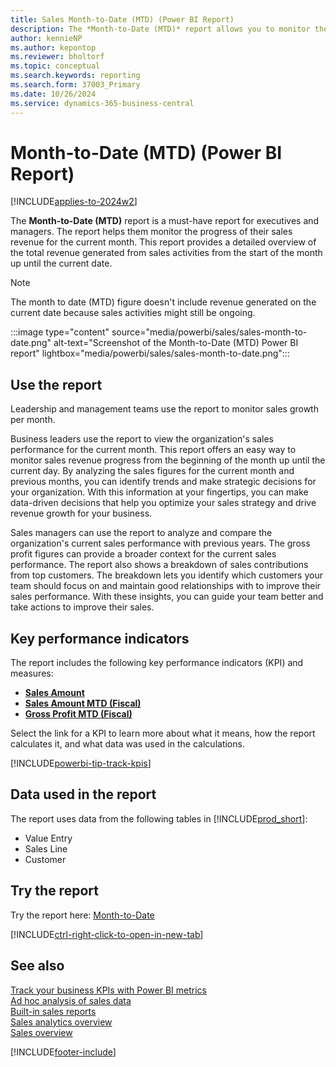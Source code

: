 ```yaml
---
title: Sales Month-to-Date (MTD) (Power BI Report)
description: The *Month-to-Date (MTD)* report allows you to monitor the progress of their sales revenue for the current month
author: kennieNP
ms.author: kepontop
ms.reviewer: bholtorf
ms.topic: conceptual
ms.search.keywords: reporting
ms.search.form: 37003_Primary
ms.date: 10/26/2024
ms.service: dynamics-365-business-central
---
```


# Month-to-Date (MTD) (Power BI Report)

[!INCLUDE[applies-to-2024w2](includes/applies-to-2024w2.md)]

The **Month-to-Date (MTD)** report is a must-have report for executives and managers. The report helps them monitor the progress of their sales revenue for the current month. This report provides a detailed overview of the total revenue generated from sales activities from the start of the month up until the current date.

> [!NOTE]
> The month to date (MTD) figure doesn't include revenue generated on the current date because sales activities might still be ongoing.

:::image type="content" source="media/powerbi/sales/sales-month-to-date.png" alt-text="Screenshot of the Month-to-Date (MTD) Power BI report" lightbox="media/powerbi/sales/sales-month-to-date.png":::

## Use the report

Leadership and management teams use the report to monitor sales growth per month.  

Business leaders use the report to view the organization's sales performance for the current month. This report offers an easy way to monitor sales revenue progress from the beginning of the month up until the current day. By analyzing the sales figures for the current month and previous months, you can identify trends and make strategic decisions for your organization. With this information at your fingertips, you can make data-driven decisions that help you optimize your sales strategy and drive revenue growth for your business.  

Sales managers can use the report to analyze and compare the organization's current sales performance with previous years. The gross profit figures can provide a broader context for the current sales performance. The report also shows a breakdown of sales contributions from top customers. The breakdown lets you identify which customers your team should focus on and maintain good relationships with to improve their sales performance. With these insights, you can guide your team better and take actions to improve their sales.

## Key performance indicators

The report includes the following key performance indicators (KPI) and measures:

- [**Sales Amount**](sales-powerbi-sales-kpis.md#sales-amount)  
- [**Sales Amount MTD (Fiscal)**](sales-powerbi-sales-kpis.md#sales-amount-mtd-fiscal)
- [**Gross Profit MTD (Fiscal)**](sales-powerbi-sales-kpis.md#gross-profit-mtd-fiscal)

Select the link for a KPI to learn more about what it means, how the report calculates it, and what data was used in the calculations.

[!INCLUDE[powerbi-tip-track-kpis](includes/powerbi-tip-track-kpis.md)]

## Data used in the report

The report uses data from the following tables in [!INCLUDE[prod_short](includes/prod_short.md)]:

- Value Entry
- Sales Line
- Customer

## Try the report

Try the report here: [Month-to-Date](https://businesscentral.dynamics.com?page=37003)

[!INCLUDE[ctrl-right-click-to-open-in-new-tab](includes/ctrl-right-click-to-open-in-new-tab.md)]

## See also

[Track your business KPIs with Power BI metrics](track-kpis-with-power-bi-metrics.md)  
[Ad hoc analysis of sales data](ad-hoc-analysis-sales.md)  
[Built-in sales reports](sales-reports.md)  
[Sales analytics overview](sales-analytics-overview.md)  
[Sales overview](sales-manage-sales.md)  

[!INCLUDE[footer-include](includes/footer-banner.md)]
